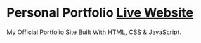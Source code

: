 # Personal Portfolio  [**Live Website**](https://rufilboss.me)

My Official Portfolio Site Built With HTML, CSS & JavaScript.
